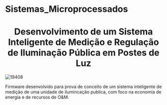 # Sistemas_Microprocessados

<h1 align="center"> Desenvolvimento de um Sistema Inteligente de Medição e Regulação de Iluminação Pública em Postes de Luz </h1>

![19408](https://github.com/WeslleyFabio/Sistemas_Microprocessados/assets/91787300/7462a4a8-c64a-47f2-a6c3-2f3be84c52c4) 

Firmware desenvolvido para prova de conceito de um sistema inteligente de medição de uma unidade de ilumincação publica, com foco na economia de energia e de recursos de O&M.

